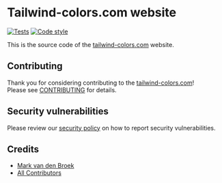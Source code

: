 # Tailwind-colors.com website

[![Tests][ico-tests]][link-tests]
[![Code style][ico-code-style]][link-code-style]

This is the source code of the [tailwind-colors.com][link-website] website.

## Contributing

Thank you for considering contributing to the [tailwind-colors.com][link-website]!  
Please see [CONTRIBUTING](.github/CONTRIBUTING.md) for details.

## Security vulnerabilities

Please review our [security policy](.github/SECURITY.md) on how to report security vulnerabilities.

## Credits

- [Mark van den Broek](https://github.com/mvdnbrk)
- [All Contributors](../../contributors)

[link-website]: https://tailwind-colors.com
[ico-tests]: https://github.com/mvdnbrk/tailwind-colors.com/workflows/tests/badge.svg?branch=main
[link-tests]: https://github.com/mvdnbrk/tailwind-colors.com/actions?query=workflow%3Atests
[ico-code-style]: https://github.com/mvdnbrk/tailwind-colors.com/workflows/code%20style/badge.svg?branch=main
[link-code-style]: https://github.com/mvdnbrk/tailwind-colors.com/actions?query=workflow%3A%22code+style%22
